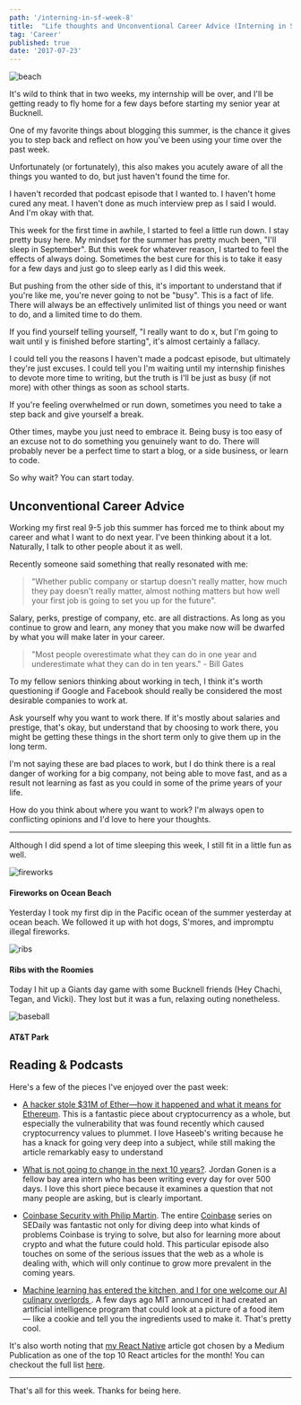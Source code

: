 ```yaml
---
path: '/interning-in-sf-week-8'
title:  "Life thoughts and Unconventional Career Advice (Interning in San Francisco Week 8)"
tag: 'Career'
published: true
date: '2017-07-23'
---
```


![beach](beach.jpg)

It's wild to think that in two weeks, my internship will be over, and I'll be getting ready to fly home for a few days before starting my senior year at Bucknell.

One of my favorite things about blogging this summer, is the chance it gives you to step back and reflect on how you've been using your time over the past week.

Unfortunately (or fortunately), this also makes you acutely aware of all the things you wanted to do, but just haven't found the time for.

I haven't recorded that podcast episode that I wanted to.  I haven't home cured any meat.  I haven't done as much interview prep as I said I would.  And I'm okay with that.

This week for the first time in awhile, I started to feel a little run down.  I stay pretty busy here.  My mindset for the summer has pretty much been, "I'll sleep in September".  But this week for whatever reason, I started to feel the effects of always doing.  Sometimes the best cure for this is to take it easy for a few days and just go to sleep early as I did this week.

But pushing from the other side of this, it's important to understand that if you're like me, you're never going to not be "busy".  This is a fact of life.  There will always be an effectively unlimited  list of things you need or want to do, and a limited time to do them.

If you find yourself telling yourself, "I really want to do x, but I'm going to wait until y is finished before starting", it's almost certainly a fallacy.

I could tell you the reasons I haven't made a podcast episode, but ultimately they're just excuses.  I could tell you I'm waiting until my internship finishes to devote more time to writing, but the truth is I'll be just as busy (if not more) with other things as soon as school starts.

If you're feeling overwhelmed or run down, sometimes you need to take a step back and give yourself a break.

Other times, maybe you just need to embrace it.  Being busy is too easy of an excuse not to do something you genuinely want to do.  There will probably never be a perfect time to start a blog, or a side business, or learn to code.

So why wait?  You can start today.

## Unconventional Career Advice
Working my first real 9-5 job this summer has forced me to think about my career and what I want to do next year.  I've been thinking about it a lot.  Naturally, I talk to other people about it as well.

Recently someone said something that really resonated with me:
>"Whether public company or startup doesn't really matter, how much they pay doesn't really matter, almost nothing matters but how well your first job is going to set you up for the future".

Salary, perks, prestige of company, etc. are all distractions.  As long as you continue to grow and learn, any money that you make now will be dwarfed by what you will make later in your career.

> "Most people overestimate what they can do in one year and underestimate what they can do in ten years." - Bill Gates

To my fellow seniors thinking about working in tech, I think it's worth questioning if Google and Facebook should really be considered the most desirable companies to work at.

Ask yourself why you want to work there.  If it's mostly about salaries and prestige, that's okay, but understand that by choosing to work there, you might be getting these things in the short term only to give them up in the long term.

I'm not saying these are bad places to work, but I do think there is a real danger of working for a big company, not being able to move fast, and as a result not learning as fast as you could in some of the prime years of your life.

How do you think about where you want to work?  I'm always open to conflicting opinions and I'd love to here your thoughts.

___

Although I did spend a lot of time sleeping this week, I still fit in a little fun as well.

![fireworks](fireworks1.png)
#### Fireworks on Ocean Beach

Yesterday I took my first dip in the Pacific ocean of the summer yesterday at ocean beach.  We followed it up with hot dogs, S'mores, and impromptu illegal fireworks.

![ribs](ribs.jpg)
#### Ribs with the Roomies

Today I hit up a Giants day game with some Bucknell friends (Hey Chachi, Tegan, and Vicki).  They lost but it was a fun, relaxing outing nonetheless.

![baseball](baseball.jpg)
#### AT&T Park

## Reading & Podcasts
Here's a few of the pieces I've enjoyed over the past week:

* [A hacker stole $31M of Ether—how it happened and what it means for Ethereum](http://haseebq.com/a-hacker-stole-31m-of-ether/).  This is a fantastic piece about cryptocurrency as a whole, but especially the vulnerability that was found recently which caused cryptocurrency values to plummet.  I love Haseeb's writing because he has a knack for going very deep into a subject, while still making the article remarkably easy to understand

* [What is not going to change in the next 10 years?](http://gonen.blog/what-is-not-going-to-change-in-the-next-10-years).  Jordan Gonen is a fellow bay area intern who has been writing every day for over 500 days.  I love this short piece because it examines a question that not many people are asking, but is clearly important.

* [Coinbase Security with Philip Martin](https://softwareengineeringdaily.com/2017/07/14/coinbase-security-with-philip-martin/).  The entire [Coinbase](https://www.coinbase.com/?r=56af74e3d4a3e711aa00013f) series on SEDaily was fantastic not only for diving deep into what kinds of problems Coinbase is trying to solve, but also for learning more about crypto and what the future could hold.  This particular episode also touches on some of the serious issues that the web as a whole is dealing with, which will only continue to grow more prevalent in the coming years.

* [Machine learning has entered the kitchen, and I for one welcome our AI culinary overlords
](https://thenextweb.com/artificial-intelligence/2017/07/20/machine-learning-has-entered-the-kitchen-and-i-for-one-welcome-our-ai-culinary-overlords/#.tnw_sWY0OZuH).  A few days ago MIT announced it had created an artificial intelligence program that could look at a picture of a food item — like a cookie and tell you the ingredients used to make it.  That's pretty cool.

It's also worth noting that [my React Native](https://medium.freecodecamp.org/after-building-my-first-react-native-app-im-now-convinced-it-s-the-future-d3c5e74f8fa8) article got chosen by a Medium Publication as one of the top 10 React articles for the month!  You can checkout the full list [here](https://medium.mybridge.co/react-js-top-10-articles-for-the-past-month-v-july-2017-f7f0696dfa76).

____

That's all for this week.  Thanks for being here.
